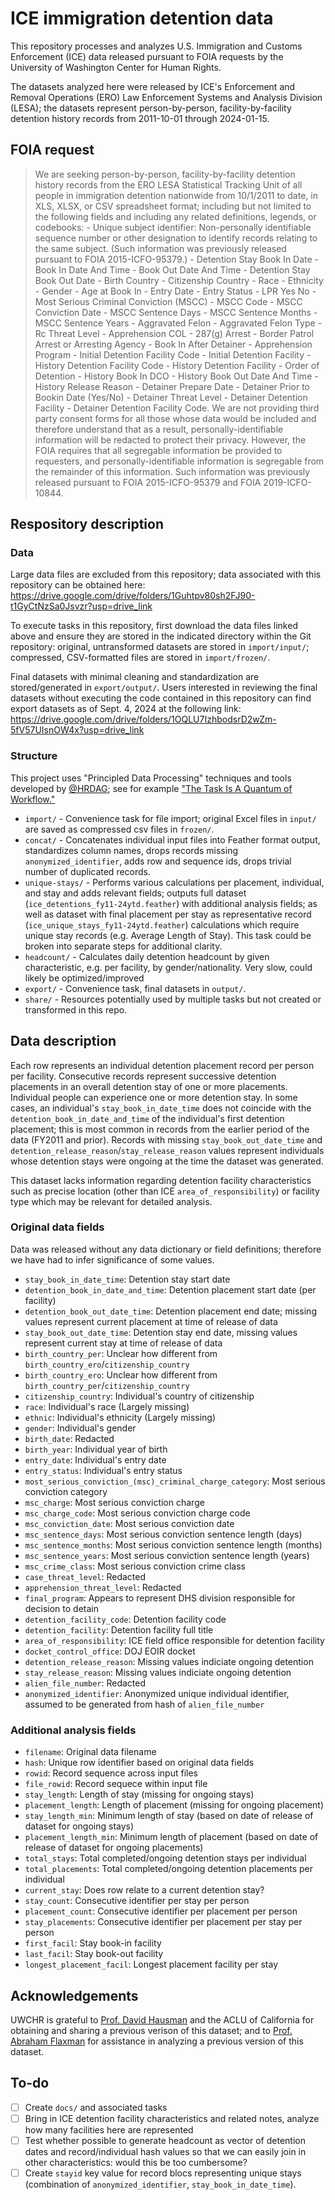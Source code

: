 # ICE immigration detention data

This repository processes and analyzes U.S. Immigration and Customs Enforcement (ICE) data released pursuant to FOIA requests by the University of Washington Center for Human Rights.

The datasets analyzed here were released by ICE's Enforcement and Removal Operations (ERO) Law Enforcement Systems and Analysis Division (LESA); the datasets represent person-by-person, facility-by-facility detention history records from 2011-10-01 through 2024-01-15.

## FOIA request

> We are seeking person-by-person, facility-by-facility detention history records from the ERO LESA Statistical Tracking Unit of all people in immigration detention nationwide from 10/1/2011 to date, in XLS, XLSX, or CSV spreadsheet format; including but not limited to the following fields and including any related definitions, legends, or codebooks: - Unique subject identifier: Non-personally identifiable sequence number or other designation to identify records relating to the same subject. (Such information was previously released pursuant to FOIA 2015-ICFO-95379.) - Detention Stay Book In Date - Book In Date And Time - Book Out Date And Time - Detention Stay Book Out Date - Birth Country - Citizenship Country - Race - Ethnicity - Gender - Age at Book In - Entry Date - Entry Status - LPR Yes No - Most Serious Criminal Conviction (MSCC) - MSCC Code - MSCC Conviction Date - MSCC Sentence Days - MSCC Sentence Months - MSCC Sentence Years - Aggravated Felon - Aggravated Felon Type - Rc Threat Level - Apprehension COL - 287(g) Arrest - Border Patrol Arrest or Arresting Agency - Book In After Detainer - Apprehension Program - Initial Detention Facility Code - Initial Detention Facility - History Detention Facility Code - History Detention Facility - Order of Detention - History Book In DCO - History Book Out Date And Time - History Release Reason - Detainer Prepare Date - Detainer Prior to Bookin Date (Yes/No) - Detainer Threat Level - Detainer Detention Facility - Detainer Detention Facility Code.
> We are not providing third party consent forms for all those whose data would be included and therefore understand that as a result, personally-identifiable information will be redacted to protect their privacy. However, the FOIA requires that all segregable information be provided to requesters, and personally-identifiable information is segregable from the remainder of this information. Such information was previously released pursuant to FOIA 2015-ICFO-95379 and FOIA 2019-ICFO-10844.

## Respository description

### Data

Large data files are excluded from this repository; data associated with this repository can be obtained here: https://drive.google.com/drive/folders/1Guhtpv80sh2FJ90-t1GyCtNzSa0Jsvzr?usp=drive_link

To execute tasks in this repository, first download the data files linked above and ensure they are stored in the indicated directory within the Git repository: original, untransformed datasets are stored in `import/input/`; compressed, CSV-formatted files are stored in `import/frozen/`.

Final datasets with minimal cleaning and standardization are stored/generated in `export/output/`. Users interested in reviewing the final datasets without executing the code contained in this repository can find export datasets as of Sept. 4, 2024 at the following link: https://drive.google.com/drive/folders/1OQLU7IzhbodsrD2wZm-5fV57UIsnOW4x?usp=drive_link

### Structure

This project uses "Principled Data Processing" techniques and tools developed by [@HRDAG](https://github.com/HRDAG); see for example ["The Task Is A Quantum of Workflow."](https://hrdag.org/2016/06/14/the-task-is-a-quantum-of-workflow/)

- `import/` - Convenience task for file import; original Excel files in `input/` are saved as compressed csv files in `frozen/`.
- `concat/` - Concatenates individual input files into Feather format output, standardizes column names, drops records missing `anonymized_identifier`, adds row and sequence ids, drops trivial number of duplicated records.
- `unique-stays/` - Performs various calculations per placement, individual, and stay and adds relevant fields; outputs full dataset (`ice_detentions_fy11-24ytd.feather`) with additional analysis fields; as well as dataset with final placement per stay as representative record (`ice_unique_stays_fy11-24ytd.feather`) calculations which require unique stay records (e.g. Average Length of Stay). This task could be broken into separate steps for additional clarity.
- `headcount/` - Calculates daily detention headcount by given characteristic, e.g. per facility, by gender/nationality. Very slow, could likely be optimized/improved
- `export/` - Convenience task, final datasets in `output/`.
- `share/` - Resources potentially used by multiple tasks but not created or transformed in this repo.

## Data description

Each row represents an individual detention placement record per person per facility. Consecutive records represent successive detention placements in an overall detention stay of one or more placements. Individual people can experience one or more detention stay. In some cases, an individual's `stay_book_in_date_time` does not coincide with the `detention_book_in_date_and_time` of the individual's first detention placement; this is most common in records from the earlier period of the data (FY2011 and prior). Records with missing `stay_book_out_date_time` and `detention_release_reason`/`stay_release_reason` values represent individuals whose detention stays were ongoing at the time the dataset was generated.

This dataset lacks information regarding detention facility characteristics such as precise location (other than ICE `area_of_responsibility`) or facility type which may be relevant for detailed analysis.

### Original data fields

Data was released without any data dictionary or field definitions; therefore we have had to infer significance of some values.

- `stay_book_in_date_time`: Detention stay start date
- `detention_book_in_date_and_time`: Detention placement start date (per facility)
- `detention_book_out_date_time`: Detention placement end date; missing values represent current placement at time of release of data
- `stay_book_out_date_time`: Detention stay end date, missing values represent current stay at time of release of data
- `birth_country_per`: Unclear how different from `birth_country_ero`/`citizenship_country`
- `birth_country_ero`: Unclear how different from `birth_country_per`/`citizenship_country`
- `citizenship_country`: Individual's country of citizenship
- `race`: Individual's race (Largely missing)
- `ethnic`: Individual's ethnicity (Largely missing)
- `gender`: Individual's gender
- `birth_date`: Redacted
- `birth_year`: Individual year of birth
- `entry_date`: Individual's entry date
- `entry_status`: Individual's entry status
- `most_serious_conviction_(msc)_criminal_charge_category`: Most serious conviction category
- `msc_charge`: Most serious conviction charge
- `msc_charge_code`: Most serious conviction charge code
- `msc_conviction_date`: Most serious conviction date
- `msc_sentence_days`: Most serious conviction sentence length (days)
- `msc_sentence_months`: Most serious conviction sentence length (months)
- `msc_sentence_years`: Most serious conviction sentence length (years)
- `msc_crime_class`: Most serious conviction crime class
- `case_threat_level`: Redacted
- `apprehension_threat_level`: Redacted
- `final_program`: Appears to represent DHS division responsible for decision to detain
- `detention_facility_code`: Detention facility code
- `detention_facility`: Detention facility full title
- `area_of_responsibility`: ICE field office responsible for detention facility
- `docket_control_office`: DOJ EOIR docket
- `detention_release_reason`: Missing values indiciate ongoing detention
- `stay_release_reason`: Missing values indiciate ongoing detention
- `alien_file_number`: Redacted
- `anonymized_identifier`: Anonymized unique individual identifier, assumed to be generated from hash of `alien_file_number`

### Additional analysis fields

- `filename`: Original data filename
- `hash`: Unique row identifier based on original data fields
- `rowid`: Record sequence across input files
- `file_rowid`: Record sequece within input file
- `stay_length`: Length of stay (missing for ongoing stays)
- `placement_length`: Length of placement (missing for ongoing placement)
- `stay_length_min`: Minimum length of stay (based on date of release of dataset for ongoing stays)
- `placement_length_min`: Minimum length of placement (based on date of release of dataset for ongoing placements)
- `total_stays`: Total completed/ongoing detention stays per individual
- `total_placements`: Total completed/ongoing detention placements per individual
- `current_stay`: Does row relate to a current detention stay?
- `stay_count`: Consecutive identifier per stay per person
- `placement_count`: Consecutive identifier per placement per person
- `stay_placements`: Consecutive identifier per placement per stay per person
- `first_facil`: Stay book-in facility
- `last_facil`: Stay book-out facility
- `longest_placement_facil`: Longest placement facility per stay

## Acknowledgements

UWCHR is grateful to [Prof. David Hausman](https://www.david-hausman.com/) and the ACLU of California for obtaining and sharing a previous verison of this dataset; and to [Prof. Abraham Flaxman](https://globalhealth.washington.edu/faculty/abraham-flaxman) for assistance in analyzing a previous version of this dataset.

## To-do

- [ ] Create `docs/` and associated tasks
- [ ] Bring in ICE detention facility characteristics and related notes, analyze how many facilities here are represented
- [ ] Test whether possible to generate headcount as vector of detention dates and record/individual hash values so that we can easily join in other characteristics: would this be too cumbersome?
- [ ] Create `stayid` key value for record blocs representing unique stays (combination of `anonymized_identifier`, `stay_book_in_date_time`).
